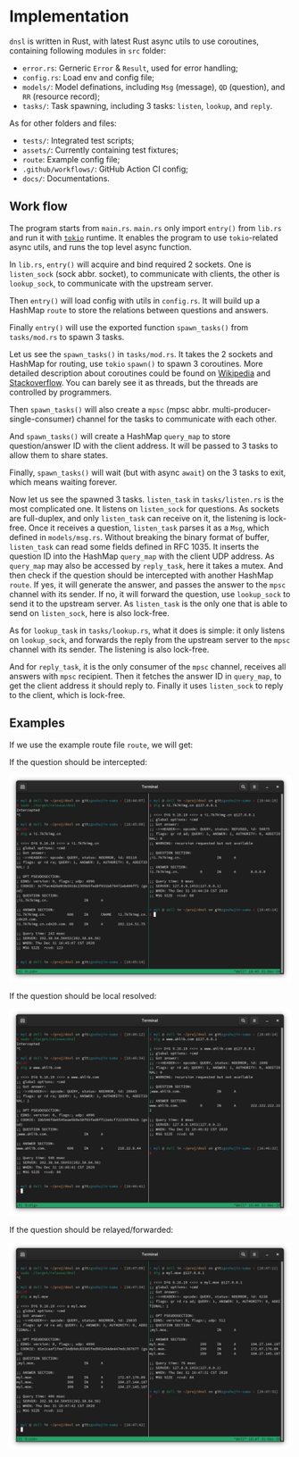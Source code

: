 # Implementation

`dnsl` is written in Rust, with latest Rust async utils to use coroutines,
containing following modules in `src` folder:

- `error.rs`: Gerneric `Error` & `Result`, used for error handling;
- `config.rs`: Load env and config file;
- `models/`: Model definations, including `Msg` (message), `QD` (question), and `RR` (resource record);
- `tasks/`: Task spawning, including 3 tasks: `listen`, `lookup`, and `reply`.

As for other folders and files:

- `tests/`: Integrated test scripts;
- `assets/`: Currently containing test fixtures;
- `route`: Example config file;
- `.github/workflows/`: GitHub Action CI config;
- `docs/`: Documentations.

## Work flow

The program starts from `main.rs`.
`main.rs` only import `entry()` from `lib.rs` and run it with
[`tokio`]('https://github.com/tokio-rs/tokio') runtime.
It enables the program to use `tokio`-related async utils, and runs the top level async function.

In `lib.rs`, `entry()` will acquire and bind required 2 sockets.
One is `listen_sock` (sock abbr. socket), to communicate with clients,
the other is `lookup_sock`, to communicate with the upstream server.

Then `entry()` will load config with utils in `config.rs`.
It will build up a HashMap `route` to store the relations between questions and answers.

Finally `entry()` will use the exported function `spawn_tasks()` from `tasks/mod.rs` to spawn 3 tasks.

Let us see the `spawn_tasks()` in `tasks/mod.rs`.
It takes the 2 sockets and HashMap for routing, use `tokio` `spawn()` to spawn 3 coroutines.
More detailed description about coroutines could be found on
[Wikipedia](https://en.wikipedia.org/wiki/Coroutine) and
[Stackoverflow](https://stackoverflow.com/questions/553704/what-is-a-coroutine).
You can barely see it as threads, but the threads are controlled by programmers.

Then `spawn_tasks()` will also create a `mpsc` (mpsc abbr. multi-producer-single-consumer) channel
for the tasks to communicate with each other.

And `spawn_tasks()` will create a HashMap `query_map` to store question/answer ID with the client address.
It will be passed to 3 tasks to allow them to share states.

Finally, `spawn_tasks()` will wait (but with async `await`) on the 3 tasks to exit,
which means waiting forever.

Now let us see the spawned 3 tasks.
`listen_task` in `tasks/listen.rs` is the most complicated one.
It listens on `listen_sock` for questions.
As sockets are full-duplex, and only `listen_task` can receive on it,
the listening is lock-free.
Once it receives a question, `listen_task` parses it as a `Msg`, which defined in `models/msg.rs`.
Without breaking the binary format of buffer, `listen_task` can read some fields defined in RFC 1035.
It inserts the question ID into the HashMap `query_map` with the client UDP address.
As `query_map` may also be accessed by `reply_task`, here it takes a mutex.
And then check if the question should be intercepted with another HashMap `route`.
If yes, it will generate the answer, and passes the answer to the `mpsc` channel with its sender.
If no, it will forward the question, use `lookup_sock` to send it to the upstream server.
As `listen_task` is the only one that is able to send on `listen_sock`, here is also lock-free.

As for `lookup_task` in `tasks/lookup.rs`, what it does is simple: it only listens on `lookup_sock`,
and forwards the reply from the upstream server to the `mpsc` channel with its sender.
The listening is also lock-free.

And for `reply_task`, it is the only consumer of the `mpsc` channel, receives all answers with `mpsc` recipient. Then it fetches the answer ID in `query_map`, to get the client address it should reply to.
Finally it uses `listen_sock` to reply to the client, which is lock-free.

## Examples

If we use the example route file `route`, we will get:

If the question should be intercepted:

![intercept](./images/intercept.png)

If the question should be local resolved:

![local-resolve](./images/local-resolve.png)

If the question should be relayed/forwarded:

![relay](./images/relay.png)
